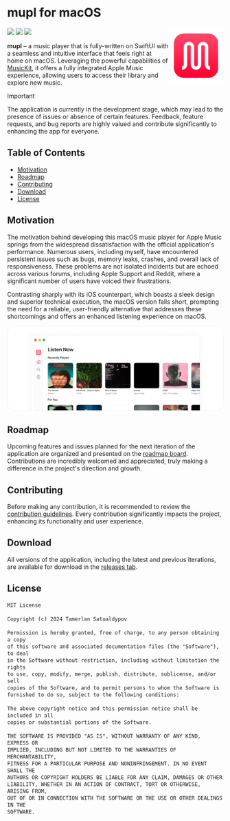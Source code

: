 # mupl for macOS

<img align="right" src="/.github/resources/logo.png" height="128">

![](https://img.shields.io/badge/platform-macOS-blue)
![](https://img.shields.io/github/v/release/mupl-app/mupl-macos)
![](https://img.shields.io/github/downloads/mupl-app/mupl-macos/total?style=social)

**mupl** – a music player that is fully-written on SwiftUI with a seamless and intuitive interface that feels right at home on macOS. Leveraging the powerful capabilities of [MusicKit](https://developer.apple.com/musickit/), it offers a fully integrated Apple Music experience, allowing users to access their library and explore new music.

> [!IMPORTANT]
> The application is currently in the development stage, which may lead to the presence of issues or absence of certain features. Feedback, feature requests, and bug reports are highly valued and contribute significantly to enhancing the app for everyone.

## Table of Contents

- [Motivation](#motivation)
- [Roadmap](#roadmap)
- [Contributing](#contributing)
- [Download](#download)
- [License](#license)

## Motivation

The motivation behind developing this macOS music player for Apple Music springs from the widespread dissatisfaction with the official application's performance. Numerous users, including myself, have encountered persistent issues such as bugs, memory leaks, crashes, and overall lack of responsiveness. These problems are not isolated incidents but are echoed across various forums, including Apple Support and Reddit, where a significant number of users have voiced their frustrations. 

Contrasting sharply with its iOS counterpart, which boasts a sleek design and superior technical execution, the macOS version falls short, prompting the need for a reliable, user-friendly alternative that addresses these shortcomings and offers an enhanced listening experience on macOS.

<picture width="1024">
  <source media="(prefers-color-scheme: dark)" srcset="./.github/resources/banner-preview-dark.png">
  <img src="./.github/resources/banner-preview-light.png">
</picture>

## Roadmap

Upcoming features and issues planned for the next iteration of the application are organized and presented on the [roadmap board](https://github.com/orgs/mupl-app/projects/1/views/8). Contributions are incredibly welcomed and appreciated, truly making a difference in the project's direction and growth.

## Contributing

Before making any contribution, it is recommended to review the [contribution guidelines](/CONTRIBUTING.md). Every contribution significantly impacts the project, enhancing its functionality and user experience.

## Download

All versions of the application, including the latest and previous iterations, are available for download in the [releases tab](https://github.com/mupl-app/mupl-macos/releases).

## License

```
MIT License

Copyright (c) 2024 Tamerlan Satualdypov

Permission is hereby granted, free of charge, to any person obtaining a copy
of this software and associated documentation files (the "Software"), to deal
in the Software without restriction, including without limitation the rights
to use, copy, modify, merge, publish, distribute, sublicense, and/or sell
copies of the Software, and to permit persons to whom the Software is
furnished to do so, subject to the following conditions:

The above copyright notice and this permission notice shall be included in all
copies or substantial portions of the Software.

THE SOFTWARE IS PROVIDED "AS IS", WITHOUT WARRANTY OF ANY KIND, EXPRESS OR
IMPLIED, INCLUDING BUT NOT LIMITED TO THE WARRANTIES OF MERCHANTABILITY,
FITNESS FOR A PARTICULAR PURPOSE AND NONINFRINGEMENT. IN NO EVENT SHALL THE
AUTHORS OR COPYRIGHT HOLDERS BE LIABLE FOR ANY CLAIM, DAMAGES OR OTHER
LIABILITY, WHETHER IN AN ACTION OF CONTRACT, TORT OR OTHERWISE, ARISING FROM,
OUT OF OR IN CONNECTION WITH THE SOFTWARE OR THE USE OR OTHER DEALINGS IN THE
SOFTWARE.
```
